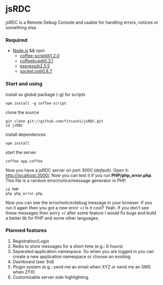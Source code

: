 # jsRDC

jsRDC is a Remote Debug Console and usable for handling errors, notices or something else.

### Required

* [Node.js](http://nodejs.org/) && npm
  * coffee-script@1.2.0
  * coffeekup@0.3.1
  * express@2.5.5
  * socket.io@0.8.7

### Start and using

install as global package (-g) for scripts 

    npm install -g coffee-script

clone the source

    git clone git://github.com/Yitsushi/jsRDC.git
    cd jsRDC

install dependences

    npm install

start the server

    coffee app.coffee
    
Now you have a jsRDC server on port 3000 *(default)*. Open it: [http://localhost:3000/](http://localhost:3000/).
Now you can test it if you run **PHP/php_error.php**.
This file is a random error/notice/message generator in PHP.

    cd PHP
    php php_error.php
    
Now you can see the error/notice/debug message in your browser. If you run it again then you got a new error =) Is it cool? Yeah.
If you don't see these messages then sorry =/
after some feature I would fix bugs and build a better lib for PHP and some other languages.

### Planned features

1. Registration/Login
2. Redis to store messages for a short time (e.g.: 6 hours)
3. Separated application namespace. So when you are logged in you can create a new application namespace or choose an existing.
4. Dashboard (see 3rd)
5. Plugin system (e.g.: send me an email when XYZ or send me an SMS when ZYX)
6. Customizable server side highlighting.